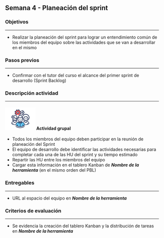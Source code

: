 
## Semana 4 - Planeación del sprint

### Objetivos

---
* Realizar la planeación del sprint para lograr un entendimiento común de los miembros del equipo sobre las actividades que se van a desarrollar en el mismo


### Pasos previos

---
* Confirmar con el tutor del curso el alcance del primer sprint de desarrollo (Sprint Backlog)


### Descripción actividad

---
#### ![](./../../assets/images/grupo.png) Actividad grupal

* Todos los miembros del equipo deben participar en la reunión de planeación del Sprint
* El equipo de desarrollo debe identificar las actividades necesarias para completar cada una de las HU del sprint y su tiempo estimado
* Repartir las HU entre los miembros del equipo
* Cargar esta información en el tablero Kanban de **_Nombre de la herramienta_** (en el mismo orden del PBL)

### Entregables
---
* URL al espacio del equipo en **_Nombre de la herramienta_**
 

### Criterios de evaluación

---
* Se evidencia la creación del tablero Kanban y la distribución de tareas en **_Nombre de la herramienta_**
